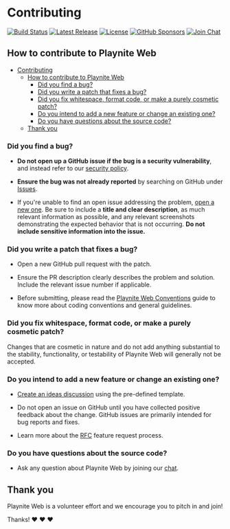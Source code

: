 # Contributing

[![Build Status](https://github.com/andrew-codes/playnite-web/actions/workflows/verify-commits.yml/badge.svg)](https://github.com/andrew-codes/playnite-web/actions/workflows/verify-commits.yml)
[![Latest Release](https://img.shields.io/github/v/release/andrew-codes/playnite-web)](https://github.com/andrew-codes/playnite-web/releases/latest)
[![License](https://img.shields.io/github/license/andrew-codes/playnite-web)](https://github.com/andrew-codes/playnite-web?tab=AGPL-3.0-1-ov-file#readme)
[![GitHub Sponsors](https://img.shields.io/github/sponsors/andrew-codes)](https://github.com/sponsors/andrew-codes)
[![Join Chat](https://img.shields.io/badge/dynamic/json?url=https%3A%2F%2Fmatrix.org%2F_matrix%2Fclient%2Funstable%2Fim.nheko.summary%2Fsummary%2F%2523playnite-web%3Agitter.im&query=num_joined_members&label=Chat%20Members)](https://matrix.to/#/#playnite-web:gitter.im)

## How to contribute to Playnite Web

- [Contributing](#contributing)
  - [How to contribute to Playnite Web](#how-to-contribute-to-playnite-web)
    - [Did you find a bug?](#did-you-find-a-bug)
    - [Did you write a patch that fixes a bug?](#did-you-write-a-patch-that-fixes-a-bug)
    - [Did you fix whitespace, format code, or make a purely cosmetic patch?](#did-you-fix-whitespace-format-code-or-make-a-purely-cosmetic-patch)
    - [Do you intend to add a new feature or change an existing one?](#do-you-intend-to-add-a-new-feature-or-change-an-existing-one)
    - [Do you have questions about the source code?](#do-you-have-questions-about-the-source-code)
  - [Thank you](#thank-you)

### Did you find a bug?

- **Do not open up a GitHub issue if the bug is a security vulnerability**, and instead refer to our [security policy](./SECURITY.md).

- **Ensure the bug was not already reported** by searching on GitHub under [Issues](https://github.com/andrew-codes/playnite-web/issues).

- If you're unable to find an open issue addressing the problem, [open a new one](https://github.com/andrew-codes/playnite-web/issues/new). Be sure to include a **title and clear description**, as much relevant information as possible, and any relevant screenshots demonstrating the expected behavior that is not occurring. **Do not include sensitive information into the issue.**

### Did you write a patch that fixes a bug?

- Open a new GitHub pull request with the patch.

- Ensure the PR description clearly describes the problem and solution. Include the relevant issue number if applicable.

- Before submitting, please read the [Playnite Web Conventions](contributing/conventions.md) guide to know more about coding conventions and general guidelines.

### Did you fix whitespace, format code, or make a purely cosmetic patch?

Changes that are cosmetic in nature and do not add anything substantial to the stability, functionality, or testability of Playnite Web will generally not be accepted.

### Do you intend to add a new feature or change an existing one?

- [Create an ideas discussion](https://github.com/andrew-codes/playnite-web/discussions/new?category=ideas) using the pre-defined template.

- Do not open an issue on GitHub until you have collected positive feedback about the change. GitHub issues are primarily intended for bug reports and fixes.

- Learn more about the [RFC](contributing/rfc.md) feature request process.

### Do you have questions about the source code?

- Ask any question about Playnite Web by joining our [chat](https://matrix.to/#/#playnite-web:gitter.im).

## Thank you

Playnite Web is a volunteer effort and we encourage you to pitch in and join!

Thanks! :heart: :heart: :heart:
